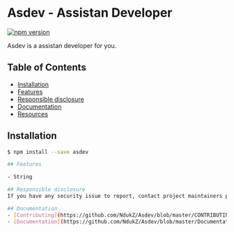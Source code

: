 # Asdev - Assistan Developer

[![npm version](https://img.shields.io/npm/v/sequelize.svg)](https://www.npmjs.com/package/asdev)

Asdev is a assistan developer for you.

## Table of Contents
- [Installation](#installation)
- [Features](#features)
- [Responsible disclosure](#responsible-disclosure)
- [Documentation](#documentation)
- [Resources](#resources)

## Installation

```bash
$ npm install --save asdev

## Features

- String

## Responsible disclosure
If you have any security issue to report, contact project maintainers privately. You can find contact information [here](https://github.com/NdukZ/Asdev/blob/master/CONTACT.md)

## Documentation
- [Contributing](https://github.com/NdukZ/Asdev/blob/master/CONTRIBUTING.md)
- [Documentation](https://github.com/NdukZ/Asdev/blob/master/Documentation.md)

